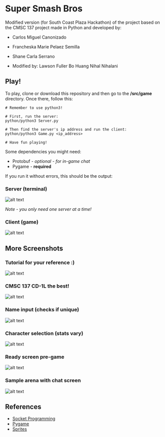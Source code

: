 # Super Smash Bros


Modified version (for South Coast Plaza Hackathon) of the project based on the CMSC 137 project made in Python and developed by:
* Carlos Miguel Canonizado
* Francheska Marie Pelaez Semilla
* Shane Carla Serrano

* Modified by:
Lawson Fuller
Bo Huang
Nihal Nihalani

## Play!

To play, clone or download this repository and then go to the **/src/game** directory. Once there, follow this:

```
# Remember to use python3!

# First, run the server:
python/python3 Server.py

# Then find the server's ip address and run the client:
python/python3 Game.py <ip_address>

# Have fun playing!
```

Some dependencies you might need:
* Protobuf - *optional - for in-game chat*
* Pygame - **required**

If you run it without errors, this should be the output:

### Server (terminal)
![alt text](./github/server.png "Server")

*Note - you only need one server at a time!*

### Client (game)
![alt text](./github/intro.png "Super Smash Bros")

## More Screenshots

### Tutorial for your reference :)
![alt text](./github/guide.png "Guide")

### CMSC 137 CD-1L the best!
![alt text](./github/about.png "About")

### Name input (checks if unique)
![alt text](./github/name.png "Name")

### Character selection (stats vary)
![alt text](./github/character.png "Character")

### Ready screen pre-game
![alt text](./github/ready.png "Ready")

### Sample arena with chat screen
![alt text](./github/arena.png "Arena")

## References

* [Socket Programming](https://realpython.com/python-sockets/)
* [Pygame](https://www.youtube.com/watch?v=i6xMBig-pP4&list=PLzMcBGfZo4-lp3jAExUCewBfMx3UZFkh5)
* [Sprites](https://www.spriters-resource.com/custom_edited/supersmashbroscustoms/?fbclid=IwAR0G88z4oHA2ZWQc-oSYQOJ7FSOXIfTfQX3JPYjGChVrdTTlS7wT8VZZrjA)

